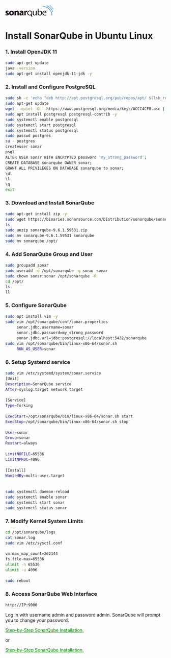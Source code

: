 <p align="left">
    <img src="sonarqube.svg" width="30%">
</p>

# Install SonarQube in Ubuntu Linux 

### 1. Install OpenJDK 11
```bash
sudo apt-get update
java -version
sudo apt-get install openjdk-11-jdk -y
```
### 2. Install and Configure PostgreSQL
```bash
sudo sh -c 'echo "deb http://apt.postgresql.org/pub/repos/apt/ $(lsb_release -cs)-pgdg main" > /etc/apt/sources.list.d/pgdg.list'
sudo apt-get update
wget --quiet -O - https://www.postgresql.org/media/keys/ACCC4CF8.asc | sudo apt-key add -
sudo apt install postgresql postgresql-contrib -y
sudo systemctl enable postgresql
sudo systemctl start postgresql
sudo systemctl status postgresql
sudo passwd postgres
su - postgres
createuser sonar
psql
ALTER USER sonar WITH ENCRYPTED password 'my_strong_password';
CREATE DATABASE sonarqube OWNER sonar;
GRANT ALL PRIVILEGES ON DATABASE sonarqube to sonar;
\dl
\l
\q
exit
```

### 3. Download and Install SonarQube
```bash
sudo apt-get install zip -y
sudo wget https://binaries.sonarsource.com/Distribution/sonarqube/sonarqube-9.6.1.59531.zip
ls
sudo unzip sonarqube-9.6.1.59531.zip
sudo mv sonarqube-9.6.1.59531 sonarqube
sudo mv sonarqube /opt/
```

### 4. Add SonarQube Group and User
```bash
sudo groupadd sonar
sudo useradd -d /opt/sonarqube -g sonar sonar
sudo chown sonar:sonar /opt/sonarqube -R
cd /opt/
ls
ll
```

### 5. Configure SonarQube
```bash
sudo apt install vim -y
sudo vim /opt/sonarqube/conf/sonar.properties
     sonar.jdbc.username=sonar
     sonar.jdbc.password=my_strong_password
     sonar.jdbc.url=jdbc:postgresql://localhost:5432/sonarqube
sudo vim /opt/sonarqube/bin/linux-x86-64/sonar.sh
     RUN_AS_USER=sonar
```


### 6. Setup Systemd service
```bash
sudo vim /etc/systemd/system/sonar.service
[Unit]
Description=SonarQube service
After=syslog.target network.target

[Service]
Type=forking

ExecStart=/opt/sonarqube/bin/linux-x86-64/sonar.sh start
ExecStop=/opt/sonarqube/bin/linux-x86-64/sonar.sh stop

User=sonar
Group=sonar
Restart=always

LimitNOFILE=65536
LimitNPROC=4096

[Install]
WantedBy=multi-user.target


sudo systemctl daemon-reload
sudo systemctl enable sonar
sudo systemctl start sonar
sudo systemctl status sonar
```

### 7. Modify Kernel System Limits
```bash
cd /opt/sonarqube/logs
cat sonar.log
sudo vim /etc/sysctl.conf

vm.max_map_count=262144
fs.file-max=65536
ulimit -n 65536
ulimit -u 4096

sudo reboot
```
### 8. Access SonarQube Web Interface
```bash
http://IP:9000
```
Log in with username admin and password admin. SonarQube will prompt you to change your password.

<a href="https://drive.google.com/file/d/1IsIoMI6sAIJkCgy3UcAf20k0h6-dQt2k/view?usp=sharing" style="color:green;">Step-by-Step SonarQube Installation.</a>

or

<a href="https://www.youtube.com/watch?v=GTCQdgtd9mo" style="color:green;">Step-by-Step SonarQube Installation.</a>
